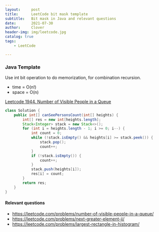 ```yaml
---
layout:     post
title:      LeetCode bit mask template
subtitle:   Bit mask in Java and relevant questions
date:       2021-07-30
author:     Clover
header-img: img/leetcode.jpg
catalog: true
tags:
    - LeetCode

---
```


### Java Template
Use int bit operation to do memorization, for combination recursion.

- time = O(n!)
- space = O(n)

[Leetcode 1944. Number of Visible People in a Queue](https://leetcode.com/problems/number-of-visible-people-in-a-queue/)
```java
class Solution {
    public int[] canSeePersonsCount(int[] heights) {
        int[] res = new int[heights.length];
        Stack<Integer> stack = new Stack<>();
        for (int i = heights.length - 1; i >= 0; i--) {
            int count = 0;
            while (!stack.isEmpty() && heights[i] >= stack.peek()) {
                stack.pop();
                count++;
            }
            if (!stack.isEmpty()) {
                count++;
            }
            stack.push(heights[i]);
            res[i] = count;
        }
        return res;
    }
}
```

#### Relevant questions

* https://leetcode.com/problems/number-of-visible-people-in-a-queue/
* https://leetcode.com/problems/next-greater-element-ii/
* https://leetcode.com/problems/largest-rectangle-in-histogram/

